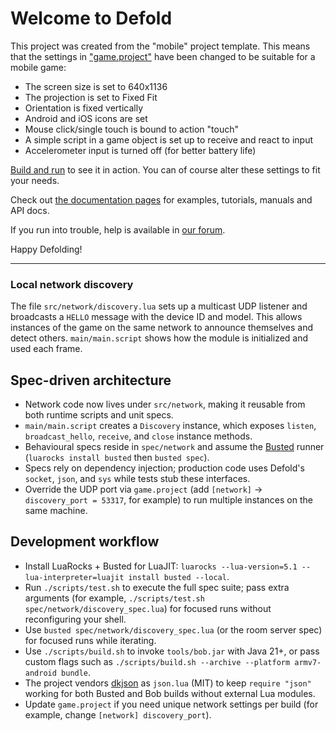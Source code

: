 # Welcome to Defold

This project was created from the "mobile" project template. This means that the settings in ["game.project"](defold://open?path=/game.project) have been changed to be suitable for a mobile game:

- The screen size is set to 640x1136
- The projection is set to Fixed Fit
- Orientation is fixed vertically
- Android and iOS icons are set
- Mouse click/single touch is bound to action "touch"
- A simple script in a game object is set up to receive and react to input
- Accelerometer input is turned off (for better battery life)

[Build and run](defold://build) to see it in action. You can of course alter these settings to fit your needs.

Check out [the documentation pages](https://defold.com/learn) for examples, tutorials, manuals and API docs.

If you run into trouble, help is available in [our forum](https://forum.defold.com).

Happy Defolding!

---

### Local network discovery

The file `src/network/discovery.lua` sets up a multicast UDP listener and broadcasts a `HELLO` message with the device ID and model. This allows instances of the game on the same network to announce themselves and detect others. `main/main.script` shows how the module is initialized and used each frame.

## Spec-driven architecture

- Network code now lives under `src/network`, making it reusable from both runtime scripts and unit specs.
- `main/main.script` creates a `Discovery` instance, which exposes `listen`, `broadcast_hello`, `receive`, and `close` instance methods.
- Behavioural specs reside in `spec/network` and assume the [Busted](https://lunarmodules.github.io/busted/) runner (`luarocks install busted` then `busted spec`).
- Specs rely on dependency injection; production code uses Defold's `socket`, `json`, and `sys` while tests stub these interfaces.
- Override the UDP port via `game.project` (add `[network]` → `discovery_port = 53317`, for example) to run multiple instances on the same machine.

## Development workflow

- Install LuaRocks + Busted for LuaJIT: `luarocks --lua-version=5.1 --lua-interpreter=luajit install busted --local`.
- Run `./scripts/test.sh` to execute the full spec suite; pass extra arguments (for example, `./scripts/test.sh spec/network/discovery_spec.lua`) for focused runs without reconfiguring your shell.
- Use `busted spec/network/discovery_spec.lua` (or the room server spec) for focused runs while iterating.
- Use `./scripts/build.sh` to invoke `tools/bob.jar` with Java 21+, or pass custom flags such as `./scripts/build.sh --archive --platform armv7-android bundle`.
- The project vendors [dkjson](https://github.com/LuaDist/dkjson) as `json.lua` (MIT) to keep `require "json"` working for both Busted and Bob builds without external Lua modules.
- Update `game.project` if you need unique network settings per build (for example, change `[network] discovery_port`).
